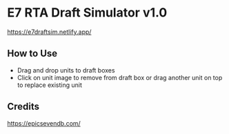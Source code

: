 # E7 RTA Draft Simulator v1.0

https://e7draftsim.netlify.app/


## How to Use

- Drag and drop units to draft boxes
- Click on unit image to remove from draft box or drag another unit on top to replace existing unit


## Credits

https://epicsevendb.com/
